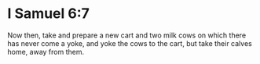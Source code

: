 # I Samuel 6:7

Now then, take and prepare a new cart and two milk cows on which there has never come a yoke, and yoke the cows to the cart, but take their calves home, away from them.
